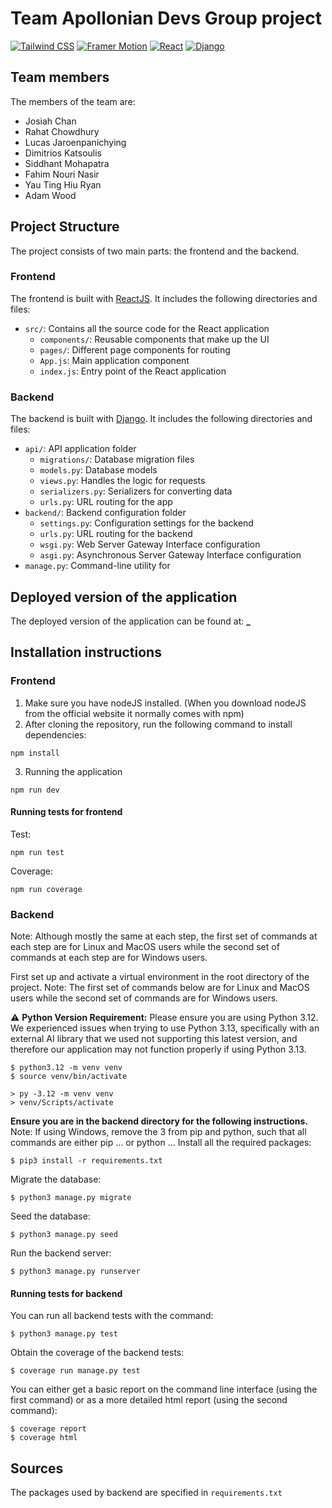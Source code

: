 # Team Apollonian Devs Group project

[![Tailwind CSS](https://img.shields.io/badge/tailwindcss-%2338B2AC.svg?style=for-the-badge&logo=tailwind-css&logoColor=white)](https://tailwindcss.com/) [![Framer Motion](https://img.shields.io/badge/framer--motion-%23fff?style=for-the-badge&logo=framer&logoColor=black)](https://www.framer.com/motion/) [![React](https://img.shields.io/badge/react-%2320232a.svg?style=for-the-badge&logo=react&logoColor=%2361DAFB)](https://reactjs.org/) [![Django](https://img.shields.io/badge/django-%23092E20.svg?style=for-the-badge&logo=django&logoColor=white)](https://www.djangoproject.com/)

## Team members

The members of the team are:

- Josiah Chan
- Rahat Chowdhury
- Lucas Jaroenpanichying
- Dimitrios Katsoulis
- Siddhant Mohapatra
- Fahim Nouri Nasir
- Yau Ting Hiu Ryan
- Adam Wood

## Project Structure

The project consists of two main parts: the frontend and the backend.

### Frontend

The frontend is built with [ReactJS](https://reactjs.org/). It includes the following directories and files:

- `src/`: Contains all the source code for the React application
  - `components/`: Reusable components that make up the UI
  - `pages/`: Different page components for routing
  - `App.js`: Main application component
  - `index.js`: Entry point of the React application

### Backend

The backend is built with [Django](https://www.djangoproject.com/). It includes the following directories and files:

- `api/`: API application folder
  - `migrations/`: Database migration files
  - `models.py`: Database models
  - `views.py`: Handles the logic for requests
  - `serializers.py`: Serializers for converting data
  - `urls.py`: URL routing for the app
- `backend/`: Backend configuration folder
  - `settings.py`: Configuration settings for the backend
  - `urls.py`: URL routing for the backend
  - `wsgi.py`: Web Server Gateway Interface configuration
  - `asgi.py`: Asynchronous Server Gateway Interface configuration
- `manage.py`: Command-line utility for

## Deployed version of the application

The deployed version of the application can be found at: **\_**

## Installation instructions

### Frontend

1. Make sure you have nodeJS installed. (When you download nodeJS from the official website it normally comes with npm)
2. After cloning the repository, run the following command to install dependencies:
```
npm install
```
3. Running the application
```
npm run dev
```
#### Running tests for frontend
Test:
```
npm run test
```
Coverage:
```
npm run coverage
```
### Backend 

Note: Although mostly the same at each step, the first set of commands at each step are for Linux and MacOS users while the second set of commands at each step are for Windows users.

First set up and activate a virtual environment in the root directory of the project.
Note: The first set of commands below are for Linux and MacOS users while the second set of commands are for Windows users.

⚠️ **Python Version Requirement:**
Please ensure you are using Python 3.12. We experienced issues when trying to use Python 3.13, specifically with an external AI library that we used not supporting this latest version, and therefore our application may not function properly if using Python 3.13. 
```
$ python3.12 -m venv venv
$ source venv/bin/activate
```
```
> py -3.12 -m venv venv
> venv/Scripts/activate
```
**Ensure you are in the backend directory for the following instructions.**
Note: If using Windows, remove the 3 from pip and python, such that all commands are either pip ... or python ...
Install all the required packages:
```
$ pip3 install -r requirements.txt
```
Migrate the database:
```
$ python3 manage.py migrate
```
Seed the database: 
```
$ python3 manage.py seed
```
Run the backend server:
```
$ python3 manage.py runserver
```

#### Running tests for backend
You can run all backend tests with the command:
```
$ python3 manage.py test
```
Obtain the coverage of the backend tests:
```
$ coverage run manage.py test
```
You can either get a basic report on the command line interface (using the first command) or as a more detailed html report (using the second command):
```
$ coverage report
$ coverage html
```


## Sources

The packages used by backend are specified in `requirements.txt`
